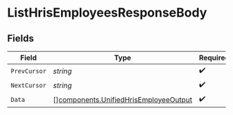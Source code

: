 # ListHrisEmployeesResponseBody


## Fields

| Field                                                                                          | Type                                                                                           | Required                                                                                       | Description                                                                                    |
| ---------------------------------------------------------------------------------------------- | ---------------------------------------------------------------------------------------------- | ---------------------------------------------------------------------------------------------- | ---------------------------------------------------------------------------------------------- |
| `PrevCursor`                                                                                   | *string*                                                                                       | :heavy_check_mark:                                                                             | N/A                                                                                            |
| `NextCursor`                                                                                   | *string*                                                                                       | :heavy_check_mark:                                                                             | N/A                                                                                            |
| `Data`                                                                                         | [][components.UnifiedHrisEmployeeOutput](../../models/components/unifiedhrisemployeeoutput.md) | :heavy_check_mark:                                                                             | N/A                                                                                            |